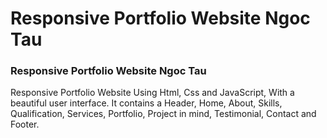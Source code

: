 # Responsive Portfolio Website Ngoc Tau
### Responsive Portfolio Website Ngoc Tau
Responsive Portfolio Website Using Html, Css and JavaScript, With a beautiful user interface. It contains a Header, Home, About, Skills, Qualification, Services, Portfolio, Project in mind, Testimonial, Contact and Footer.

        